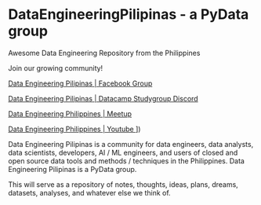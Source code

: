 # DataEngineeringPilipinas - a PyData group
Awesome Data Engineering Repository from the Philippines

Join our growing community!  

[Data Engineering Pilipinas | Facebook Group](https://web.facebook.com/groups/dataengineeringpilipinas/)  

[Data Engineering Pilipinas | Datacamp Studygroup Discord](https://discord.gg/Aq68MsyJ)  

[Data Engineering Philippines | Meetup ](https://www.meetup.com/data-engineering-pilipinas/)

[Data Engineering Philippines | Youtube ]([https://www.youtube.com/@DataEngineeringPilipinas)])


Data Engineering Pilipinas is a community for data engineers, data analysts, data scientists, developers, AI / ML engineers, and users of closed and open source data tools and methods / techniques in the Philippines. Data Engineering Pilipinas is a PyData group.

This will serve as a repository of notes, thoughts, ideas, plans, dreams, datasets, analyses, and whatever else we think of.
